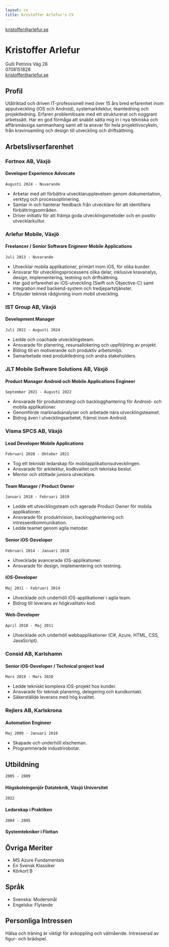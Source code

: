 ```yaml
---
layout: cv
title: Kristoffer Arlefur's CV
---
```


<div id="webaddress">
<a href="kristoffer@arlefur.se">kristoffer@arlefur.se</a>
</div>

# Kristoffer Arlefur
Gulli Petrinis Väg 28  
0708151828  
kristoffer@arlefur.se  

## Profil

Utåtriktad och driven IT-professionell med över 15 års bred erfarenhet inom apputveckling (iOS och Android), systemarkitektur, teamledning och projektledning. Erfaren problemlösare med ett strukturerat och noggrant arbetssätt. Har en god förmåga att snabbt sätta mig in i nya tekniska och affärsmässiga sammanhang samt att ta ansvar för hela projektlivscykeln, från kravinsamling och design till utveckling och driftsättning.

## Arbetslivserfarenhet

### Fortnox AB, Växjö
#### Developer Experience Advocate
`Augusti 2024 - Nuvarande`

* Arbetar med att förbättra utvecklarupplevelsen genom dokumentation, verktyg och processoptimering.
* Samlar in och hanterar feedback från utvecklare för att identifiera förbättringsområden.
* Driver initiativ för att främja goda utvecklingsmetoder och en positiv utvecklarkultur.

### Arlefur Mobile, Växjö
#### Freelancer / Senior Software Engineer Mobile Applications
`Juli 2013 - Nuvarande`

* Utvecklar mobila applikationer, primärt inom iOS, för olika kunder.
* Ansvarar för utvecklingsprocessens olika delar, inklusive kravanalys, design, implementering, testning och driftsättning.
* Har god erfarenhet av iOS-utveckling (Swift och Objective-C) samt integration med backend-system och tredjepartstjänster.
* Erbjuder teknisk rådgivning inom mobil utveckling.


### IST Group AB, Växjö
#### Development Manager
`Juli 2022 - Augusti 2024`

* Ledde och coachade utvecklingsteam.
* Ansvarade för planering, resursallokering och uppföljning av projekt.
* Bidrog till en motiverande och produktiv arbetsmiljö.
* Samarbetade med produktledning och andra stakeholders.

### JLT Mobile Software Solutions AB, Växjö
#### Product Manager Android och Mobile Applications Engineer
`September 2021 - Augusti 2022`

* Ansvarade för produktstrategi och backlogghantering för Android- och mobila applikationer.
* Genomförde marknadsanalyser och arbetade nära utvecklingsteamet.
* Bidrog även i utvecklingsarbetet, främst inom Android.

### Visma SPCS AB, Växjö
#### Lead Developer Mobile Applications
`Februari 2020 - Oktober 2021`

* Tog ett tekniskt ledarskap för mobilapplikationsutvecklingen.
* Ansvarade för arkitektur, kodkvalitet och tekniska beslut.
* Mentor och stöttade juniora utvecklare.

#### Team Manager / Product Owner
`Januari 2018 - Februari 2019`

* Ledde ett utvecklingsteam och agerade Product Owner för mobila applikationer.
* Ansvarade för produktvision, backlogghantering och intressentkommunikation.
* Ledde teamet genom agila metoder.

#### Senior iOS-Developer
`Februari 2014 - Januari 2018`

* Utvecklade avancerade iOS-applikationer.
* Ansvarade för design, implementering och testning.

#### iOS-Developer
`Maj 2011 - Februari 2014`

* Utvecklade och underhöll iOS-applikationer i agila team.
* Bidrog till leverans av högkvalitativ kod.

#### Web-Developer
`April 2010 - Maj 2011`

* Utvecklade och underhöll webbapplikationer (C#, Azure, HTML, CSS, JavaScript).

### Consid AB, Karlshamn
#### Senior iOS-Developer / Technical project lead
`Mars 2019 - Mars 2020`

* Ledde tekniskt komplexa iOS-projekt hos kunder.
* Ansvarade för teknisk planering, delegering och kundkontakt.
* Säkerställde leverans med hög kvalitet.

### Rejlers AB, Karlskrona
#### Automation Engineer
`Maj 2009 - Januari 2010`
* Skapade och underhöll elscheman.
* Programmerade industrirobotar.

## Utbildning

`2005 - 2009`
#### Högskoleingenjör Datateknik, Växjö Universitet

`2022`
#### Ledarskap i Praktiken

`2004 - 2005`
#### Systemtekniker i Flottan


## Övriga Meriter

* MS Azure Fundamentals
* En Svensk Klassiker
* Körkort B

## Språk

* Svenska: Modersmål
* Engelska: Flytande

## Personliga Intressen

Hälsa och träning är viktigt för avkoppling och välmående. Intresserad av figur- och brädspel.
